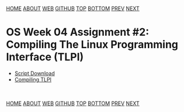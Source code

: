 ---
---
[HOME](index.md)
[ABOUT](README.md)
[WEB](https://osp4diss.vlsm.org/)
[GITHUB](https://github.com/os2xx/osp4diss/)
[TOP](#)
[BOTTOM](#endofpage)
[PREV](W04-01.md)
[NEXT](AOS.md#idx04)

# OS Week 04 Assignment #2:<br>Compiling The Linux Programming Interface (TLPI)

* [Script Download](W04-03.md)
* [Compiling TLPI](W04-04.md)

<br id="endofpage"><br>
[HOME](index.md)
[ABOUT](README.md)
[WEB](https://osp4diss.vlsm.org/)
[GITHUB](https://github.com/os2xx/osp4diss/)
[TOP](#)
[BOTTOM](#endofpage)
[PREV](W04-01.md)
[NEXT](AOS.md#idx04)
<br>

